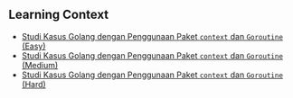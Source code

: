 ## Learning Context

- [Studi Kasus Golang dengan Penggunaan Paket `context` dan `Goroutine` (Easy)](#easy)
- [Studi Kasus Golang dengan Penggunaan Paket `context` dan `Goroutine` (Medium)](#medium)
- [Studi Kasus Golang dengan Penggunaan Paket `context` dan `Goroutine` (Hard)](#hard)
